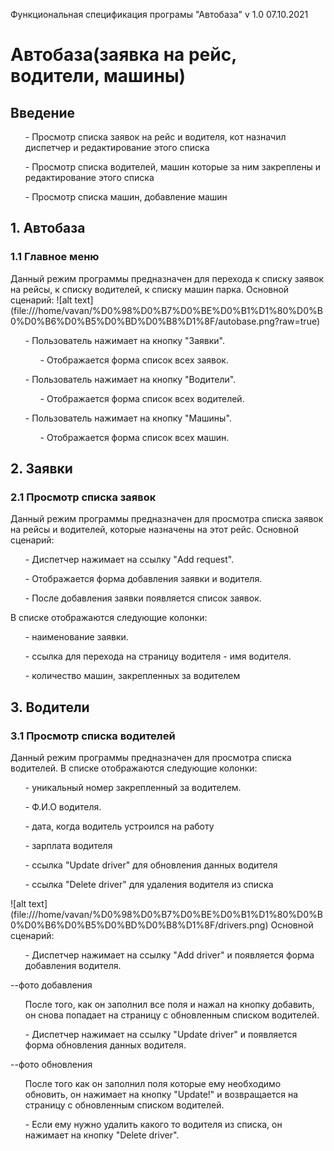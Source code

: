 Функциональная спецификация програмы "Автобаза" v 1.0 07.10.2021

<h1>Автобаза(заявка на рейс, водители, машины)</h1>
<h2>Введение</h2>
 <ul> - Просмотр списка заявок на рейс и водителя, кот назначил диспетчер и редактирование этого списка</ul>
 <ul> - Просмотр списка водителей, машин которые за ним закреплены и редактирование этого списка</ul>
 <ul> - Просмотр списка машин, добавление машин</ul>
 
 <h2>1. Автобаза</h2>
 <h3>1.1 Главное меню</h3>
Данный режим программы предназначен для перехода к списку заявок на рейсы, к списку водителей, к списку машин парка.
Основной сценарий:
 ![alt text](file:///home/vavan/%D0%98%D0%B7%D0%BE%D0%B1%D1%80%D0%B0%D0%B6%D0%B5%D0%BD%D0%B8%D1%8F/autobase.png?raw=true)

<ul> - Пользователь нажимает на кнопку "Заявки".</ul>
<ul><ul> - Отображается форма список всех заявок.</ul></ul>

<ul> - Пользователь нажимает на кнопку "Водители".</ul>
<ul><ul> - Отображается форма список всех водителей.</ul></ul>

<ul> - Пользователь нажимает на кнопку "Машины".</ul>
<ul><ul> - Отображается форма список всех машин.</ul></ul>
 
 <h2>2. Заявки</h2>
 <h3>2.1 Просмотр списка заявок</h3>
Данный режим программы предназначен для просмотра списка заявок на рейсы и водителей, которые назначены на этот рейс.
Основной сценарий:
<ul> - Диспетчер нажимает на ссылку "Add request".</ul>
<ul> - Отображается форма добавления заявки и водителя.</ul>
<ul> - После добавления заявки появляется список заявок.</ul>
В списке отображаются следующие колонки:
<ul> - наименование заявки.</ul>
<ul> - ссылка для перехода на страницу водителя - имя водителя.</ul>
<ul> - количество машин, закрепленных за водителем</ul>

 <h2>3. Водители</h2>
 <h3>3.1 Просмотр списка водителей</h3>
 Данный режим программы предназначен для просмотра списка водителей.
В списке отображаются следующие колонки:
<ul> - уникальный номер закрепленный за водителем.</ul>
<ul> - Ф.И.О водителя.</ul>
<ul> - дата, когда водитель устроился на работу</ul>
<ul> - зарплата водителя</ul>
<ul> - ссылка "Update driver" для обновления данных водителя</ul>
<ul> - ссылка "Delete driver" для удаления водителя из списка</ul>
![alt text](file:///home/vavan/%D0%98%D0%B7%D0%BE%D0%B1%D1%80%D0%B0%D0%B6%D0%B5%D0%BD%D0%B8%D1%8F/drivers.png)
Основной сценарий:
<ul> - Диспетчер нажимает на ссылку "Add driver" и появляется форма добавления водителя.</ul>
 --фото добавления
<ul> После того, как он заполнил все поля и нажал на кнопку добавить, он снова попадает на страницу с обновленным
списком водителей.</ul>
<ul> - Диспетчер нажимает на ссылку "Update driver" и появляется форма обновления данных водителя.</ul>
--фото обновления
<ul> После того как он заполнил поля которые ему необходимо обновить, он нажимает на кнопку "Update!" и возвращается
на страницу с обновленным списком водителей.</ul>
<ul> - Если ему нужно удалить какого то водителя из списка, он нажимает на кнопку "Delete driver".</ul>



